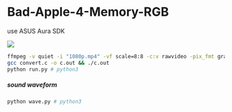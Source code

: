 # Bad-Apple-4-Memory-RGB

use ASUS Aura SDK

![](out.gif)

```sh
ffmpeg -v quiet -i "1080p.mp4" -vf scale=8:8 -c:v rawvideo -pix_fmt gray -f rawvideo - > 1.bin
gcc convert.c -o c.out && ./c.out
python run.py # python3
```

##### sound waveform

```sh
python wave.py # python3
```
